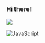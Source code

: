 ### Hi there!

![](https://komarev.com/ghpvc/?username=fvrrrf&color=4D3A31&style=for-the-badge&label=профиль+просмотрен)

![JavaScript](https://img.shields.io/badge/javascript-%23323330.svg?style=for-the-badge&logo=javascript&logoColor=005fff)
